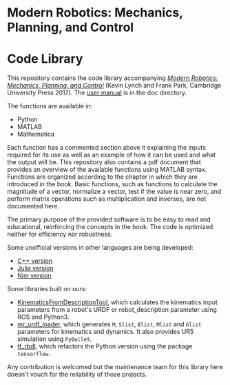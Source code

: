 # Modern Robotics:  Mechanics, Planning, and Control
# Code Library

This repository contains the code library accompanying [_Modern Robotics: 
Mechanics, Planning, and Control_](http://modernrobotics.org) (Kevin Lynch 
and Frank Park, Cambridge University Press 2017). The 
[user manual](/doc/MRlib.pdf) is in the doc directory.

The functions are available in:

* Python
* MATLAB
* Mathematica

Each function has a commented section above it explaining the inputs required for its use as well as an example of how it can be used and what the output will be. This repository also contains a pdf document that provides an overview of the available functions using MATLAB syntax. Functions are organized according to the chapter in which they are introduced in the book. Basic functions, such as functions to calculate the magnitude of a vector, normalize a vector, test if the value is near zero, and perform matrix operations such as multiplication and inverses, are not documented here.

The primary purpose of the provided software is to be easy to read and educational, reinforcing the concepts in the book. The code is optimized neither for efficiency nor robustness.

Some unofficial versions in other languages are being developed:
* [C++ version](https://github.com/Le0nX/ModernRoboticsCpp)
* [Julia version](https://github.com/ferrolho/ModernRoboticsBook.jl)
* [Nim version](https://github.com/Nimbotics/ModernRoboticsNim)

Some libraries built on ours:
* [KinematicsFromDescriptionTool](https://github.com/Interbotix/kinematics_from_description), which calculates the kinematics input parameters from a robot's URDF or robot_description parameter using ROS and Python3.
* [mr_urdf_loader](https://github.com/tjdalsckd/mr_urdf_loader), which generates `M`, `Slist`, `Blist`, `Mlist` and `Glist` parameters for kinematics and dynamics. It also provides UR5 simulation using `PyBullet`.
* [tf_rbdl](https://github.com/junhyeokahn/tf_rbdl#tf_rbdl), which refactors the Python version using the package `tensorflow`.

Any contribution is welcomed but the maintenance team for this library here doesn't vouch for the reliability of those projects.
